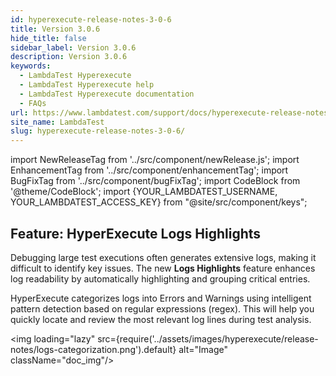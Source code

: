 ```yaml
---
id: hyperexecute-release-notes-3-0-6
title: Version 3.0.6
hide_title: false
sidebar_label: Version 3.0.6
description: Version 3.0.6
keywords:
  - LambdaTest Hyperexecute
  - LambdaTest Hyperexecute help
  - LambdaTest Hyperexecute documentation
  - FAQs
url: https://www.lambdatest.com/support/docs/hyperexecute-release-notes-3-0-6/
site_name: LambdaTest
slug: hyperexecute-release-notes-3-0-6/
---
```


import NewReleaseTag from '../src/component/newRelease.js';
import EnhancementTag from '../src/component/enhancementTag';
import BugFixTag from '../src/component/bugFixTag';
import CodeBlock from '@theme/CodeBlock';
import {YOUR_LAMBDATEST_USERNAME, YOUR_LAMBDATEST_ACCESS_KEY} from "@site/src/component/keys";

<script type="application/ld+json"
      dangerouslySetInnerHTML={{ __html: JSON.stringify({
       "@context": "https://schema.org",
        "@type": "BreadcrumbList",
        "itemListElement": [{
          "@type": "ListItem",
          "position": 1,
          "name": "Home",
          "item": "https://www.lambdatest.com"
        },{
          "@type": "ListItem",
          "position": 2,
          "name": "Support",
          "item": "https://www.lambdatest.com/support/docs/"
        },{
          "@type": "ListItem",
          "position": 3,
          "name": "Version",
          "item": "https://www.lambdatest.com/support/docs/hyperexecute-release-notes-3-0-6/"
        }]
      })
    }}
></script>
## Feature: HyperExecute Logs Highlights
Debugging large test executions often generates extensive logs, making it difficult to identify key issues. The new **Logs Highlights** feature enhances log readability by automatically highlighting and grouping critical entries.

HyperExecute categorizes logs into Errors and Warnings using intelligent pattern detection based on regular expressions (regex). This will help you quickly locate and review the most relevant log lines during test analysis.

<img loading="lazy" src={require('../assets/images/hyperexecute/release-notes/logs-categorization.png').default} alt="Image"  className="doc_img"/> 